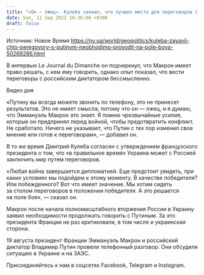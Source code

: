 ```yaml
---
title: "«Он — лжец». Кулеба заявил, что лучшее место для переговоров с Путиным — поле боя"
date: Sun, 11 Sep 2022 16:36:00 +0300
draft: false
---
```

Источник: Новое Время https://nv.ua/world/geopolitics/kuleba-zayavil-chto-peregovory-s-putinym-neobhodimo-provodit-na-pole-boya-50269286.html


 В интервью Le Journal du Dimanche он подчеркнул, что Макрон имеет право решать, с кем ему говорить, однако опыт показал, что вести переговоры с российским диктатором бессмысленно.

 Видео дня   

«Путину вы всегда можете звонить по телефону, это не принесет результатов. Это не имеет смысла, потому что он — лжец, и я думаю, что Эммануэль Макрон это знает. Я помню чрезвычайные усилия, которые он предпринял перед войной, чтобы предотвратить конфликт. Не сработало. Ничего не указывает, что Путин с тех пор изменил свое мнение или готов к переговорам», — добавил он.

В то же время Дмитрий Кулеба согласен с утверждением французского президента о том, что «в правильное время» Украина может с Россией заключить мир путем переговоров.

«Любая война завершается дипломатией. Еще предстоит увидеть, при каких условиях мы подойдем к этому моменту. В качестве победителя? Или побежденного? Вот что имеет значение. Мы хотим сидеть за столом переговоров в положении победителя. А это решается на поле боя», — сказал он.

Макрон после начала полномасштабного вторжения России в Украину заявил необходимости продолжать говорить с Путиным. За это президента Франции не раз критиковали, в том числе и украинская сторона.

19 августа президент Франции Эммануэль Макрон и российский диктатор Владимир Путин провели телефонный разговор. Они обсудили ситуацию в Украине и на ЗАЭС.

Присоединяйтесь к нам в соцсетях Facebook, Telegram и Instagram.
